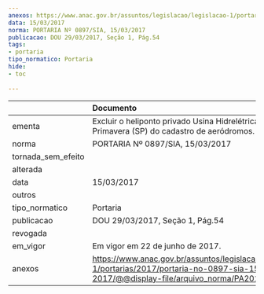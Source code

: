 ```yaml
---
anexos: https://www.anac.gov.br/assuntos/legislacao/legislacao-1/portarias/2017/portaria-no-0897-sia-15-03-2017/@@display-file/arquivo_norma/PA2017-0897.pdf
data: 15/03/2017
norma: PORTARIA Nº 0897/SIA, 15/03/2017
publicacao: DOU 29/03/2017, Seção 1, Pág.54
tags:
- portaria
tipo_normatico: Portaria
hide: 
- toc 
 
---
```


|                    | Documento                                                                                                                                            |
|:-------------------|:-----------------------------------------------------------------------------------------------------------------------------------------------------|
| ementa             | Excluir o heliponto privado Usina Hidrelétrica de Porto Primavera (SP) do cadastro de aeródromos.                                                    |
| norma              | PORTARIA Nº 0897/SIA, 15/03/2017                                                                                                                     |
| tornada_sem_efeito |                                                                                                                                                      |
| alterada           |                                                                                                                                                      |
| data               | 15/03/2017                                                                                                                                           |
| outros             |                                                                                                                                                      |
| tipo_normatico     | Portaria                                                                                                                                             |
| publicacao         | DOU 29/03/2017, Seção 1, Pág.54                                                                                                                      |
| revogada           |                                                                                                                                                      |
| em_vigor           | Em vigor em 22 de junho de 2017.                                                                                                                     |
| anexos             | https://www.anac.gov.br/assuntos/legislacao/legislacao-1/portarias/2017/portaria-no-0897-sia-15-03-2017/@@display-file/arquivo_norma/PA2017-0897.pdf |